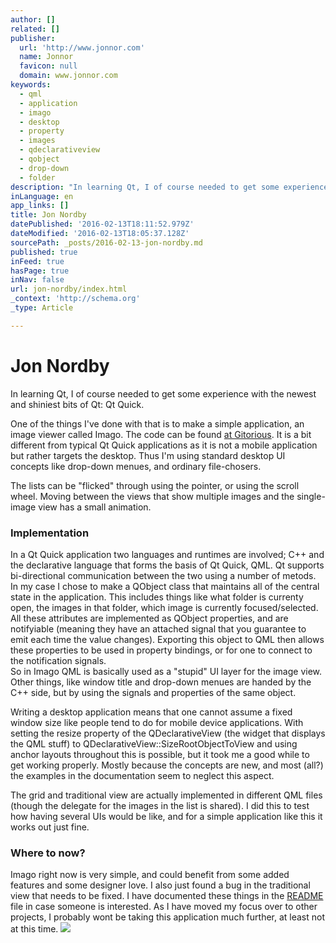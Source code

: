 ```yaml
---
author: []
related: []
publisher:
  url: 'http://www.jonnor.com'
  name: Jonnor
  favicon: null
  domain: www.jonnor.com
keywords:
  - qml
  - application
  - imago
  - desktop
  - property
  - images
  - qdeclarativeview
  - qobject
  - drop-down
  - folder
description: "In learning Qt, I of course needed to get some experience with the newest and shiniest bits of Qt: Qt Quick. One of the things I've done with that is to make a simple application, an image viewer called Imago. The code can be found at Gitorious."
inLanguage: en
app_links: []
title: Jon Nordby
datePublished: '2016-02-13T18:11:52.979Z'
dateModified: '2016-02-13T18:05:37.128Z'
sourcePath: _posts/2016-02-13-jon-nordby.md
published: true
inFeed: true
hasPage: true
inNav: false
url: jon-nordby/index.html
_context: 'http://schema.org'
_type: Article

---
```

# Jon Nordby

In learning Qt, I of course needed to get some experience with the newest and shiniest bits of Qt: Qt Quick.

One of the things I've done with that is to make a simple application, an image viewer called Imago. The code can be found [at Gitorious][0]. It is a bit different from typical Qt Quick applications as it is not a mobile application but rather targets the desktop. Thus I'm using standard desktop UI concepts like drop-down menues, and ordinary file-chosers.

The lists can be "flicked" through using the pointer, or using the scroll wheel. Moving between the views that show multiple images and the single-image view has a small animation.

### Implementation

In a Qt Quick application two languages and runtimes are involved; C++ and the declarative language that forms the basis of Qt Quick, QML. Qt supports bi-directional communication between the two using a number of metods.  
In my case I chose to make a QObject class that maintains all of the central state in the application. This includes things like what folder is currenty open, the images in that folder, which image is currently focused/selected. All these attributes are implemented as QObject properties, and are notifyiable (meaning they have an attached signal that you guarantee to emit each time the value changes). Exporting this object to QML then allows these properties to be used in property bindings, or for one to connect to the notification signals.  
So in Imago QML is basically used as a "stupid" UI layer for the image view. Other things, like window title and drop-down menues are handed by the C++ side, but by using the signals and properties of the same object.

Writing a desktop application means that one cannot assume a fixed window size like people tend to do for mobile device applications. With setting the resize property of the QDeclarativeView (the widget that displays the QML stuff) to QDeclarativeView::SizeRootObjectToView and using anchor layouts throughout this is possible, but it took me a good while to get working properly. Mostly because the concepts are new, and most (all?) the examples in the documentation seem to neglect this aspect.

The grid and traditional view are actually implemented in different QML files (though the delegate for the images in the list is shared). I did this to test how having several UIs would be like, and for a simple application like this it works out just fine.

### Where to now?

Imago right now is very simple, and could benefit from some added features and some designer love. I also just found a bug in the traditional view that needs to be fixed. I have documented these things in the [README][1] file in case someone is interested. As I have moved my focus over to other projects, I probably wont be taking this application much further, at least not at this time.
[![](http://www.jonnor.com/wp/wp-content/plugins/flattr/img/flattr-badge-large.png)][2]

[0]: http://gitorious.org/openismus-playground/imago
[1]: http://gitorious.org/openismus-playground/imago/blobs/master/README.txt
[2]: http://www.jonnor.com/wp/?flattrss_redirect&id=324&md5=39b93d0ff7dc7c79e1e1dccec65db2e9